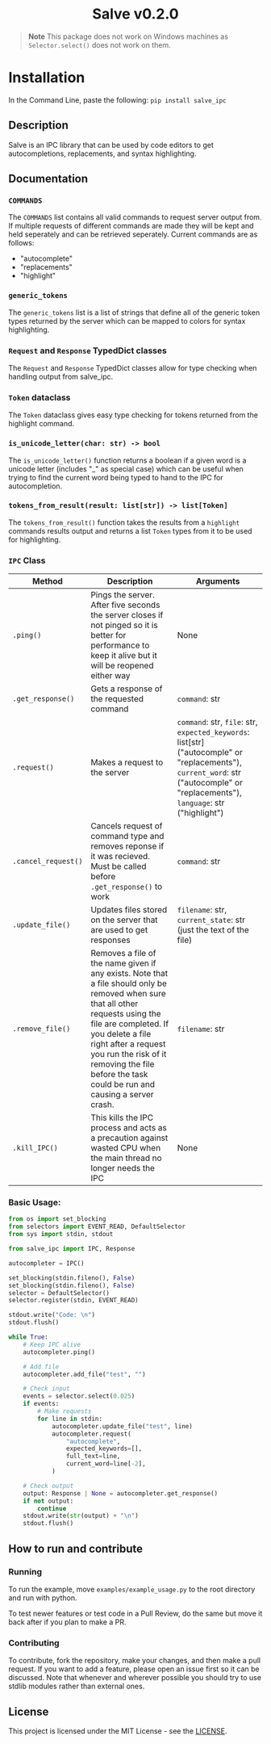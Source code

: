 <h1 align="center">Salve v0.2.0</h1>

> **Note**
> This package does not work on Windows machines as `Selector.select()` does not work on them.

# Installation

In the Command Line, paste the following: `pip install salve_ipc`

## Description

Salve is an IPC library that can be used by code editors to get autocompletions, replacements, and syntax highlighting.

## Documentation

### `COMMANDS`

The `COMMANDS` list contains all valid commands to request server output from. If multiple requests of different commands are made they will be kept and held seperately and can be retrieved seperately. Current commands are as follows:

- "autocomplete"
- "replacements"
- "highlight"

### `generic_tokens`

The `generic_tokens` list is a list of strings that define all of the generic token types returned by the server which can be mapped to colors for syntax highlighting.

### `Request` and `Response` TypedDict classes

The `Request` and `Response` TypedDict classes allow for type checking when handling output from salve_ipc.

### `Token` dataclass

The `Token` dataclass gives easy type checking for tokens returned from the highlight command.

### `is_unicode_letter(char: str) -> bool`

The `is_unicode_letter()` function returns a boolean if a given word is a unicode letter (includes "\_" as special case) which can be useful when trying to find the current word being typed to hand to the IPC for autocompletion.

### `tokens_from_result(result: list[str]) -> list[Token]`

The `tokens_from_result()` function takes the results from a `highlight` commands results output and returns a list `Token` types from it to be used for highlighting.

### `IPC` Class

| Method              | Description                                                                                                                                                                                                                                                                                          | Arguments                                                                                                                                                                         |
| ------------------- | ---------------------------------------------------------------------------------------------------------------------------------------------------------------------------------------------------------------------------------------------------------------------------------------------------- | --------------------------------------------------------------------------------------------------------------------------------------------------------------------------------- |
| `.ping()`           | Pings the server. After five seconds the server closes if not pinged so it is better for performance to keep it alive but it will be reopened either way                                                                                                                                             | None                                                                                                                                                                              |
| `.get_response()`   | Gets a response of the requested command                                                                                                                                                                                                                                                             | `command`: str                                                                                                                                                                    |
| `.request()`        | Makes a request to the server                                                                                                                                                                                                                                                                        | `command`: str, `file`: str, `expected_keywords`: list[str] ("autocomple" or "replacements"), `current_word`: str ("autocomple" or "replacements"), `language`: str ("highlight") |
| `.cancel_request()` | Cancels request of command type and removes reponse if it was recieved. Must be called before `.get_response()` to work                                                                                                                                                                              | `command`: str                                                                                                                                                                    |
| `.update_file()`    | Updates files stored on the server that are used to get responses                                                                                                                                                                                                                                    | `filename`: str, `current_state`: str (just the text of the file)                                                                                                                 |
| `.remove_file()`    | Removes a file of the name given if any exists. Note that a file should only be removed when sure that all other requests using the file are completed. If you delete a file right after a request you run the risk of it removing the file before the task could be run and causing a server crash. | `filename`: str                                                                                                                                                                   |
| `.kill_IPC()`       | This kills the IPC process and acts as a precaution against wasted CPU when the main thread no longer needs the IPC                                                                                                                                                                                  | None                                                                                                                                                                              |

### Basic Usage:

```python
from os import set_blocking
from selectors import EVENT_READ, DefaultSelector
from sys import stdin, stdout

from salve_ipc import IPC, Response

autocompleter = IPC()

set_blocking(stdin.fileno(), False)
set_blocking(stdin.fileno(), False)
selector = DefaultSelector()
selector.register(stdin, EVENT_READ)

stdout.write("Code: \n")
stdout.flush()

while True:
    # Keep IPC alive
    autocompleter.ping()

    # Add file
    autocompleter.add_file("test", "")

    # Check input
    events = selector.select(0.025)
    if events:
        # Make requests
        for line in stdin:
            autocompleter.update_file("test", line)
            autocompleter.request(
                "autocomplete",
                expected_keywords=[],
                full_text=line,
                current_word=line[-2],
            )

    # Check output
    output: Response | None = autocompleter.get_response()
    if not output:
        continue
    stdout.write(str(output) + "\n")
    stdout.flush()
```

## How to run and contribute

### Running

To run the example, move `examples/example_usage.py` to the root directory and run with python.

To test newer features or test code in a Pull Review, do the same but move it back after if you plan to make a PR.

### Contributing

To contribute, fork the repository, make your changes, and then make a pull request. If you want to add a feature, please open an issue first so it can be discussed. Note that whenever and wherever possible you should try to use stdlib modules rather than external ones.

## License

This project is licensed under the MIT License - see the [LICENSE](./LISCENSE).
